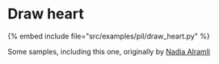 # Draw heart

{% embed include file="src/examples/pil/draw_heart.py" %}

Some samples, including this one, originally by [Nadia Alramli](http://nadiana.com/)


